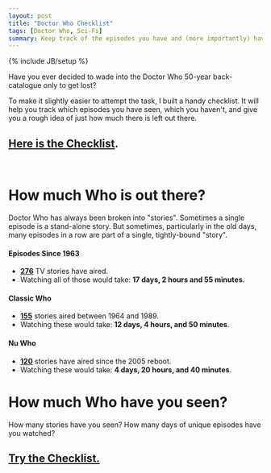 ```yaml
---
layout: post
title: "Doctor Who Checklist"
tags: [Doctor Who, Sci-Fi]
summary: Keep track of the episodes you have and (more importantly) haven't seen, with this easy checklist.
---
```

{% include JB/setup %}

Have you ever decided to wade into the Doctor Who 50-year back-catalogue only to get lost?

To make it slightly easier to attempt the task, I built a handy checklist. It will help you track which episodes you have seen, which you haven't, and give you a rough idea of just how much there is left out there.

## [Here is the Checklist](/apps/dw.html).
<br/>

# How much Who is out there?

Doctor Who has always been broken into "stories". Sometimes a single episode is a stand-alone story. But sometimes, particularly in the old days, many episodes in a row are part of a single, tightly-bound "story".

#### Episodes Since 1963
* **[276](https://en.wikipedia.org/wiki/List_of_Doctor_Who_serials#Series_overview)** TV stories have aired.
* Watching all of those would take: **17 days, 2 hours and 55 minutes**.

#### Classic Who
* **[155](https://en.wikipedia.org/wiki/List_of_Doctor_Who_serials#First_Doctor)** stories aired between 1964 and 1989.
* Watching these would take: **12 days, 4 hours, and 50 minutes**.

#### Nu Who
* **[120](https://en.wikipedia.org/wiki/List_of_Doctor_Who_serials#Ninth_Doctor)** stories have aired since the 2005 reboot.
* Watching these would take: **4 days, 20 hours, and 40 minutes**.


# How much Who have you seen?

How many stories have you seen? How many days of unique episodes have you watched?

## [Try the Checklist.](/apps/dw.html)

<br/>
